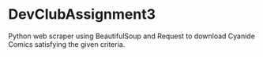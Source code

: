 # DevClubAssignment3
 Python web scraper using BeautifulSoup and Request to download Cyanide Comics satisfying the given criteria.
